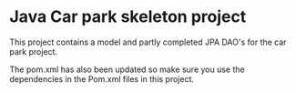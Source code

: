 
# Java Car park skeleton project

This project contains a model and partly completed JPA DAO's for the car park project.

The pom.xml has also been updated so make sure you use the dependencies in the Pom.xml files in this project.



